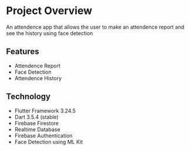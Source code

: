 # Project Overview

An attendence app that allows the user to make an attendence report and see the history using face detection

## Features

- Attendence Report
- Face Detection
- Attendence History

## Technology

- Flutter Framework 3.24.5
- Dart 3.5.4 (stable)
- Firebase Firestore
- Realtime Database
- Firebase Authentication
- Face Detection using ML Kit

